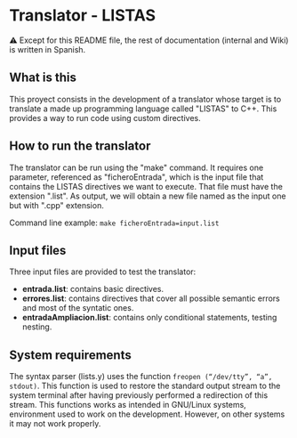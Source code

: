 # Translator - LISTAS

:warning: Except for this README file, the rest of documentation (internal and Wiki) is written in Spanish.

## What is this

This proyect consists in the development of a translator whose target is to translate a made up programming language called "LISTAS" to C++. This provides a way to run code using custom directives.

## How to run the translator

The translator can be run using the "make" command. It requires one parameter, referenced as "ficheroEntrada", which is the input file that contains the LISTAS directives we want to execute. That file must have the extension ".list". As output, we will obtain a new file named as the input one but with ".cpp" extension.

Command line example: `make ficheroEntrada=input.list`

## Input files

Three input files are provided to test the translator:

* **entrada.list**: contains basic directives.
* **errores.list**: contains directives that cover all possible semantic errors and most of the syntatic ones. 
* **entradaAmpliacion.list**: contains only conditional statements, testing nesting.

## System requirements

The syntax parser (lists.y) uses the function `freopen (“/dev/tty”, “a”, stdout)`. This function is used to restore the standard output stream to the system terminal after having previously performed a redirection of this stream. This functions works as intended in GNU/Linux systems, environment used to work on the development. However, on other systems it may not work properly.
